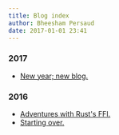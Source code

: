 ```yaml
---
title: Blog index
author: Bheesham Persaud
date: 2017-01-01 23:41
---
```


### 2017

  * [New year; new blog.](./2017-01-01-new-year-new-blog.html)

### 2016

  * [Adventures with Rust's FFI.](2016-01-22-adventures-with-rusts-ffi.html)
  * [Starting over.](2016-01-04-starting-over.html)
